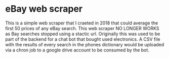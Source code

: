 # eBay web scraper
This is a simple web scraper that I craeted in 2018 that could average the first 50 prices of any eBay search. This web scraper NO LONGER WORKS as Bay searches stopped using a stactic url. Originally this was used to be part of the backend for a chat bot that bought used electronics. A CSV file with the results of every search in the phones dictionary would be uploaded via a chron job to a google drive account to be consumed by the bot.  
